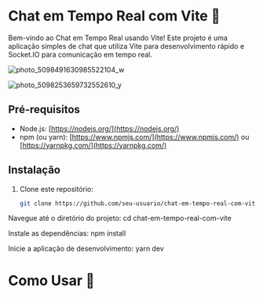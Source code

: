 # Chat em Tempo Real com Vite 🚀

Bem-vindo ao Chat em Tempo Real usando Vite! Este projeto é uma aplicação simples de chat que utiliza Vite para desenvolvimento rápido e Socket.IO para comunicação em tempo real.

![photo_5098491630985522104_w](https://github.com/GabrielCarvalho03/front-end---Chat/assets/87819769/7e0185db-b8c8-485f-a30a-13b3566f7754)


![photo_5098253659732552610_y](https://github.com/GabrielCarvalho03/front-end---Chat/assets/87819769/dd2f3600-40bf-4b99-90da-a999ff99e1d8)

## Pré-requisitos

- Node.js: [https://nodejs.org/](https://nodejs.org/)
- npm (ou yarn): [https://www.npmjs.com/](https://www.npmjs.com/) ou [https://yarnpkg.com/](https://yarnpkg.com/)

## Instalação

1. Clone este repositório:

   ```bash
   git clone https://github.com/seu-usuario/chat-em-tempo-real-com-vite.git

Navegue até o diretório do projeto: cd chat-em-tempo-real-com-vite

Instale as dependências: npm install

Inicie a aplicação de desenvolvimento: yarn dev


# Como Usar 🚀

